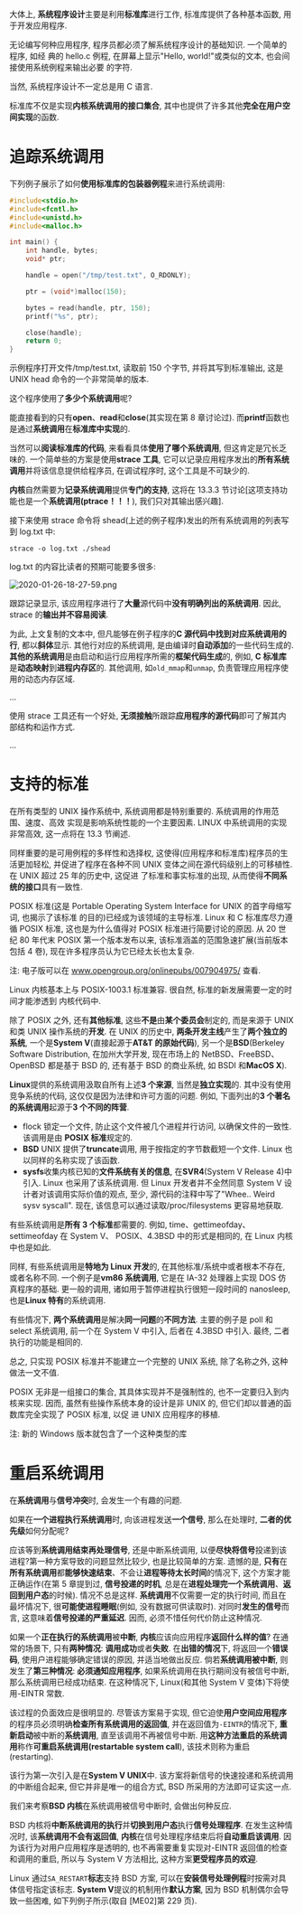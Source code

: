 大体上, **系统程序设计**主要是利用**标准库**进行工作, 标准库提供了各种基本函数, 用于开发应用程序.

无论编写何种应用程序, 程序员都必须了解系统程序设计的基础知识. 一个简单的程序, 如经 典的 hello.c 例程, 在屏幕上显示"Hello, world!"或类似的文本, 也会间接使用系统例程来输出必要 的字符.

当然, 系统程序设计不一定总是用 C 语言.

标准库不仅是实现**内核系统调用的接口集合**, 其中也提供了许多其他**完全在用户空间实现**的函数.

# 追踪系统调用

下列例子展示了如何**使用标准库的包装器例程**来进行系统调用:

```c
#include<stdio.h>
#include<fcntl.h>
#include<unistd.h>
#include<malloc.h>

int main() {
    int handle, bytes;
    void* ptr;

    handle = open("/tmp/test.txt", O_RDONLY);

    ptr = (void*)malloc(150);

    bytes = read(handle, ptr, 150);
    printf("%s", ptr);

    close(handle);
    return 0;
}
```

示例程序打开文件/tmp/test.txt, 读取前 150 个字节, 并将其写到标准输出, 这是 UNIX head 命令的一个非常简单的版本.

这个程序使用了**多少个系统调用**呢?

能直接看到的只有**open**、**read**和**close**(其实现在第 8 章讨论过). 而**printf**函数也是通过**系统调用**在**标准库中实现**的.

当然可以**阅读标准库的代码**, 来看看具体**使用了哪个系统调用**, 但这肯定是冗长乏味的. 一个简单些的方案是使用**strace 工具**, 它可以记录应用程序发出的**所有系统调用**并将该信息提供给程序员, 在调试程序时, 这个工具是不可缺少的.

**内核**自然需要为**记录系统调用**提供**专门的支持**, 这将在 13.3.3 节讨论\[这项支持功能也是一个**系统调用(ptrace！！！**), 我们只对其输出感兴趣].

接下来使用 strace 命令将 shead(上述的例子程序)发出的所有系统调用的列表写到 log.txt 中:

```
strace -o log.txt ./shead
```

log.txt 的内容比读者的预期可能要多很多:

![2020-01-26-18-27-59.png](./images/2020-01-26-18-27-59.png)

跟踪记录显示, 该应用程序进行了**大量**源代码中**没有明确列出的系统调用**. 因此, strace 的**输出并不容易阅读**.

为此, 上文复制的文本中, 但凡能够在例子程序的**C 源代码中找到对应系统调用的行**, 都以**斜体**显示. 其他行对应的系统调用, 是由编译时**自动添加**的一些代码生成的. **其他的系统调用**是由启动和运行应用程序所需的**框架代码生成**的, 例如, **C 标准库**是**动态映射**到**进程内存区**的. 其他调用, 如`old_mmap`和`unmap`, 负责管理应用程序使用的动态内存区域.

...

使用 strace 工具还有一个好处, **无须接触**所跟踪**应用程序的源代码**即可了解其内部结构和运作方式.

...

# 支持的标准

在所有类型的 UNIX 操作系统中, 系统调用都是特别重要的. 系统调用的作用范围、速度、高效 实现是影响系统性能的一个主要因素. LINUX 中系统调用的实现非常高效, 这一点将在 13.3 节阐述.

同样重要的是可用例程的多样性和选择权, 这使得(应用程序和标准库)程序员的生活更加轻松, 并促进了程序在各种不同 UNIX 变体之间在源代码级别上的可移植性. 在 UNIX 超过 25 年的历史中, 这促进 了标准和事实标准的出现, 从而使得**不同系统的接口**具有一致性.

POSIX 标准(这是 Portable Operating System Interface for UNIX 的首字母缩写词, 也揭示了该标准 的目的)已经成为该领域的主导标准. Linux 和 C 标准库尽力遵循 POSIX 标准, 这也是为什么值得对 POSIX 标准进行简要讨论的原因. 从 20 世纪 80 年代末 POSIX 第一个版本发布以来, 该标准涵盖的范围急速扩展(当前版本包括 4 卷), 现在许多程序员认为它已经太长也太复杂.

注: 电子版可以在 www.opengroup.org/onlinepubs/007904975/ 查看.

Linux 内核基本上与 POSIX-1003.1 标准兼容. 很自然, 标准的新发展需要一定的时间才能渗透到 内核代码中.

除了 POSIX 之外, 还有**其他标准**, 这些**不是**由**某个委员会**制定的, 而是来源于 UNIX 和类 UNIX 操作系统的**开发**. 在 UNIX 的历史中, **两条开发主线**产生了**两个独立的系统**, 一个是**System V**(直接起源于**AT&T 的原始代码**), 另一个是**BSD**(Berkeley Software Distribution, 在加州大学开发, 现在市场上的 NetBSD、FreeBSD、OpenBSD 都是基于 BSD 的, 还有基于 BSD 的商业系统, 如 BSDI 和**MacOS X**).

**Linux**提供的系统调用汲取自所有上述**3 个来源**, 当然是**独立实现**的. 其中没有使用竞争系统的代码, 这仅仅是因为法律和许可方面的问题. 例如, 下面列出的**3 个著名的系统调用**起源于**3 个不同的阵营**.

- flock 锁定一个文件, 防止这个文件被几个进程并行访问, 以确保文件的一致性. 该调用是由 **POSIX 标准**规定的.
- **BSD** UNIX 提供了**truncate**调用, 用于按指定的字节数截短一个文件. Linux 也以同样的名称实现了该函数.
- **sysfs**收集内核已知的**文件系统有关的信息**, 在**SVR4**(System V Release 4)中引入.  Linux 也采用了该系统调用. 但 Linux 开发者并不全然同意 System V 设计者对该调用实际价值的观点,  至少, 源代码的注释中写了"Whee.. Weird sysv syscall".  现在, 该信息可以通过读取/proc/filesystems 更容易地获取.

有些系统调用是**所有 3 个标准**都需要的. 例如, time、gettimeofday、settimeofday 在 System V、 POSIX、4.3BSD 中的形式是相同的, 在 Linux 内核中也是如此.

同样, 有些系统调用是**特地为 Linux 开发**的, 在其他标准/系统中或者根本不存在, 或者名称不同.  一个例子是**vm86 系统调用**, 它是在 IA-32 处理器上实现 DOS 仿真程序的基础. 更一般的调用, 诸如用于暂停进程执行很短一段时间的 nanosleep, 也是**Linux 特有**的系统调用.

有些情况下, **两个系统调用**是解决**同一问题**的**不同方法**. 主要的例子是 poll 和 select 系统调用,  前一个在 System V 中引入, 后者在 4.3BSD 中引入. 最终, 二者执行的功能是相同的.

总之, 只实现 POSIX 标准并不能建立一个完整的 UNIX 系统, 除了名称之外, 这种做法一文不值.

POSIX 无非是一组接口的集合, 其具体实现并不是强制性的, 也不一定要归入到内核来实现. 因而,  虽然有些操作系统本身的设计是非 UNIX 的, 但它们却以普通的函数库完全实现了 POSIX 标准, 以促 进 UNIX 应用程序的移植.

注: 新的 Windows 版本就包含了一个这种类型的库

# 重启系统调用

在**系统调用**与**信号冲突**时, 会发生一个有趣的问题.

如果在**一个进程执行系统调用**时, 向该进程发送**一个信号**, 那么在处理时, **二者的优先级**如何分配呢?

应该等到**系统调用结束再处理信号**, 还是中断系统调用, 以便**尽快将信号**投递到该进程?第一种方案导致的问题显然比较少, 也是比较简单的方案. 遗憾的是, **只有**在**所有系统调用**都**能够快速结束**、不会让**进程等待太长时间**的情况下, 这个方案才能正确运作(在第 5 章提到过, **信号投递的时机**, 总是在**进程处理完一个系统调用**、**返回到用户态**的时候). 情况不总是这样. **系统调用**不仅需要一定的执行时间, 而且在最坏情况下, 很**可能使进程睡眠**(例如, 没有数据可供读取时). 对同时**发生的信号**而言, 这意味着**信号投递的严重延迟**. 因而, 必须不惜任何代价防止这种情况.

如果一个**正在执行的系统调用**被**中断**, **内核**应该向应用程序**返回什么样的值**? 在通常的场景下, 只有**两种情况**: **调用成功**或者**失败**. 在**出错的情况**下, 将返回一个**错误码**, 使用户进程能够确定错误的原因, 并适当地做出反应. 倘若**系统调用被中断**, 则发生了**第三种情况**: **必须通知应用程序**, 如果系统调用在执行期间没有被信号中断, 那么系统调用已经成功结束. 在这种情况下, Linux(和其他 System V 变体)下将使用-EINTR 常数.

该过程的负面效应是很明显的. 尽管该方案易于实现, 但它迫使**用户空间应用程序**的程序员必须明确**检查所有系统调用的返回值**, 并在返回值为`-EINTR`的情况下, **重新启动**被中断的**系统调用**, 直至该调用不再被信号中断. 用**这种方法重启的系统调用**称作**可重启系统调用(restartable system call**),  该技术则称为重启(restarting).

该行为第一次引入是在**System V UNIX**中. 该方案将新信号的快速投递和系统调用的中断组合起来, 但它并非是唯一的组合方式, BSD 所采用的方法即可证实这一点.

我们来考察**BSD 内核**在系统调用被信号中断时, 会做出何种反应.

BSD 内核将**中断系统调用的执行**并**切换到用户态**执行**信号处理程序**. 在发生这种情况时, 该**系统调用不会有返回值**, **内核**在信号处理程序结束后将**自动重启该调用**. 因为该行为对用户应用程序是透明的, 也不再需要重复实现对-EINTR 返回值的检查和调用的重启, 所以与 System V 方法相比, 这种方案**更受程序员的欢迎**.

Linux 通过`SA_RESTART`**标志**支持 BSD 方案, 可以在**安装信号处理例程**时按需对具体信号指定该标志. **System V**提议的机制用作**默认方案**, 因为 BSD 机制偶尔会导致一些困难, 如下列例子所示(取自 \[ME02]第 229 页).